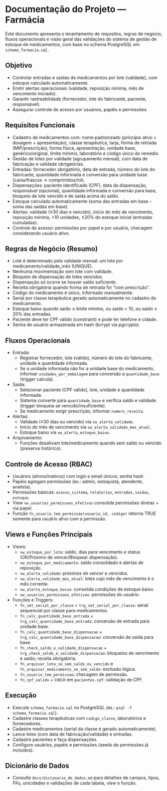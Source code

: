 # Documentação do Projeto — Farmácia

Este documento apresenta o levantamento de requisitos, regras de negócio, fluxos operacionais e visão geral das validações do sistema de gestão de estoque de medicamentos, com base no schema PostgreSQL em `schema_farmacia.sql`.

## Objetivo
- Controlar entradas e saídas de medicamentos por lote (validade), com estoque calculado automaticamente.
- Emitir alertas operacionais (validade, reposição mínima, mês de vencimento iniciado).
- Garantir rastreabilidade (fornecedor, lote do fabricante, paciente, responsável).
- Assegurar controle de acesso por usuários, papéis e permissões.

## Requisitos Funcionais
- Cadastro de medicamentos com: nome padronizado (princípio ativo + dosagem + apresentação), classe terapêutica, tarja, forma de retirada (MIP/prescrição), forma física, apresentação, unidade base, genérico/original, limite mínimo, laboratório e código único do remédio.
- Gestão de lotes por validade (agrupamento mensal), com data de fabricação e validade obrigatórias.
- Entradas: fornecedor obrigatório, data de entrada, número do lote do fabricante, quantidade informada e conversão para unidade base (caixa/frascos → comprimidos/ml).
- Dispensações: paciente identificado (CPF), data da dispensação, responsável (opcional), quantidade informada e conversão para base, bloqueio de lote vencido e de saída acima do saldo.
- Estoque calculado automaticamente (soma das entradas em base – soma das saídas em base).
- Alertas: validade (≤30 dias e vencido), início do mês de vencimento, reposição mínima, <10 unidades, ≤20% do estoque inicial (entradas cumuladas).
- Controle de acesso: permissões por papel e por usuário, checagem considerando usuário ativo.

## Regras de Negócio (Resumo)
- Lote é determinado pela validade mensal: um lote por medicamento/validade_mês (UNIQUE).
- Nenhuma movimentação sem lote com validade.
- Bloqueio de dispensação de lotes vencidos.
- Dispensação só ocorre se houver saldo suficiente.
- Receita obrigatória quando forma de retirada for “com prescrição”.
- Código do medicamento é único, informado manualmente.
- Serial por classe terapêutica gerado automaticamente no cadastro do medicamento.
- Estoque baixo quando saldo ≤ limite mínimo, ou saldo < 10, ou saldo ≤ 20% das entradas.
- Paciente deve ter CPF válido (constraint) e pode ter telefone e cidade.
- Senha de usuário armazenada em hash (bcrypt via pgcrypto).

## Fluxos Operacionais
- Entrada:
  - Registrar fornecedor, lote (válido), número do lote do fabricante, unidade e quantidade informada.
  - Se a unidade informada não for a unidade base do medicamento, informar `unidades_por_embalagem` para conversão a `quantidade_base` (trigger calcula).
- Saída:
  - Selecionar paciente (CPF válido), lote, unidade e quantidade informada.
  - Sistema converte para `quantidade_base` e verifica saldo e validade (trigger bloqueia se vencido/insuficiente). 
  - Se medicamento exigir prescrição, informar `numero_receita`.
- Alertas:
  - Validade (≤30 dias ou vencido) via `vw_alerta_validade`.
  - Início do mês de vencimento via `vw_alerta_validade_mes_atual`.
  - Estoque baixo via `vw_alerta_estoque_baixo`.
- Arquivamento:
  - Funções desativam lote/medicamento quando sem saldo ou vencido (preserva histórico).

## Controle de Acesso (RBAC)
- Usuários (ativos/inativos) com login e email únicos; senha hash.
- Papéis agregam permissões (ex.: admin, estoquista, atendente, analista).
- Permissões básicas: `acesso_sistema`, `relatorios`, `entradas`, `saidas`, `estoque`.
- View `vw_usuarios_permissoes_efetivas` consolida permissões diretas + via papel.
- Função `fn_usuario_tem_permissao(usuario_id, codigo)` retorna TRUE somente para usuário ativo com a permissão.

## Views e Funções Principais
- Views:
  - `vw_estoque_por_lote`: saldo, dias para vencimento e status (OK/Próximo de vencer/Bloquear dispensação).
  - `vw_estoque_por_medicamento`: saldo consolidado e alertas de reposição.
  - `vw_alerta_validade`: próximos de vencer e vencidos.
  - `vw_alerta_validade_mes_atual`: lotes cujo mês de vencimento é o mês corrente.
  - `vw_alerta_estoque_baixo`: consolida condições de estoque baixo.
  - `vw_usuarios_permissoes_efetivas`: permissões do usuário.
- Funções e Triggers:
  - `fn_set_serial_por_classe` + `trg_set_serial_por_classe`: serial sequencial por classe para medicamentos.
  - `fn_calc_quantidade_base_entrada` + `trg_calc_quantidade_base_entrada`: conversão de entrada para unidade base.
  - `fn_calc_quantidade_base_dispensacao` + `trg_calc_quantidade_base_dispensacao`: conversão de saída para base.
  - `fn_check_saldo_e_validade_dispensacao` + `trg_check_saldo_e_validade_dispensacao`: bloqueios de vencimento e saldo; receita obrigatória.
  - `fn_arquivar_lote_se_sem_saldo_ou_vencido` e `fn_arquivar_medicamento_se_sem_saldo`: exclusão lógica.
  - `fn_usuario_tem_permissao`: checagem de permissão.
  - `fn_cpf_valido` + `CHECK` em `pacientes.cpf`: validação de CPF.

## Execução
- Execute `schema_farmacia.sql` no PostgreSQL (ex.: `psql -f schema_farmacia.sql`).
- Cadastre classes terapêuticas com `codigo_classe`, laboratórios e fornecedores.
- Cadastre medicamentos (serial da classe é gerado automaticamente).
- Lance lotes (com data de fabricação/validade) e entradas.
- Cadastre pacientes e faça dispensações.
- Configure usuários, papéis e permissões (seeds de permissões já incluídos).

## Dicionário de Dados
- Consulte `docs/dicionario_de_dados.md` para detalhes de campos, tipos, FKs, unicidades e validações de cada tabela, view e função.